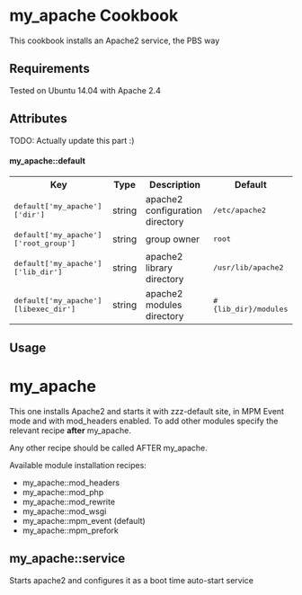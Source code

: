 my_apache Cookbook
===================
This cookbook installs an Apache2 service, the PBS way


Requirements
------------

Tested on Ubuntu 14.04 with Apache 2.4

Attributes
----------

TODO: Actually update this part :)
#### my_apache::default
<table>
  <tr>
    <th>Key</th>
    <th>Type</th>
    <th>Description</th>
    <th>Default</th>
  </tr>
  <tr>
    <td><tt> default['my_apache']['dir']</tt></td>
    <td> string </td>
    <td> apache2 configuration directory </td>
    <td><tt> /etc/apache2 </tt></td>
  </tr>
  <tr>
    <td><tt> default['my_apache']['root_group']</tt> </td>
    <td> string </td>
    <td> group owner </td>
    <td><tt> root </tt></td>
  </tr>
  <tr>
    <td><tt> default['my_apache']['lib_dir']</tt> </td>
    <td> string </td>
    <td> apache2 library directory </td>
    <td><tt> /usr/lib/apache2 </tt></td>
  </tr>
  <tr>
    <td><tt> default['my_apache'][libexec_dir']</tt> </td>
    <td> string </td>
    <td> apache2 modules directory </td>
    <td><tt> #{lib_dir}/modules </tt></td>
  </tr>
</table>

Usage
-----
<h1> my_apache </h1>

This one installs Apache2 and starts it with zzz-default site, in MPM Event mode and with mod_headers enabled.
To add other modules specify the relevant recipe <b>after</b> my_apache.

Any other recipe should be called AFTER my_apache.

Available module installation recipes:
<ul>
<li> my_apache::mod_headers </li>
<li> my_apache::mod_php </li>
<li> my_apache::mod_rewrite </li>
<li> my_apache::mod_wsgi </li>
<li> my_apache::mpm_event (default)</li>
<li> my_apache::mpm_prefork </li>
</ul>

<h2> my_apache::service </h2>

Starts apache2 and configures it as a boot time auto-start service
